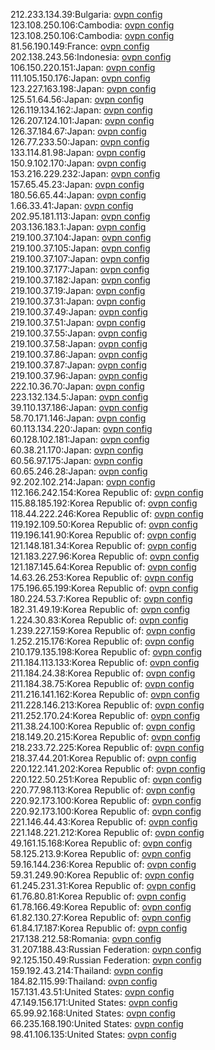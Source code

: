 212.233.134.39:Bulgaria: [ovpn config](vpn/212_233_134_39.ovpn)  
123.108.250.106:Cambodia: [ovpn config](vpn/123_108_250_106.ovpn)  
123.108.250.106:Cambodia: [ovpn config](vpn/123_108_250_106.ovpn)  
81.56.190.149:France: [ovpn config](vpn/81_56_190_149.ovpn)  
202.138.243.56:Indonesia: [ovpn config](vpn/202_138_243_56.ovpn)  
106.150.220.151:Japan: [ovpn config](vpn/106_150_220_151.ovpn)  
111.105.150.176:Japan: [ovpn config](vpn/111_105_150_176.ovpn)  
123.227.163.198:Japan: [ovpn config](vpn/123_227_163_198.ovpn)  
125.51.64.56:Japan: [ovpn config](vpn/125_51_64_56.ovpn)  
126.119.134.162:Japan: [ovpn config](vpn/126_119_134_162.ovpn)  
126.207.124.101:Japan: [ovpn config](vpn/126_207_124_101.ovpn)  
126.37.184.67:Japan: [ovpn config](vpn/126_37_184_67.ovpn)  
126.77.233.50:Japan: [ovpn config](vpn/126_77_233_50.ovpn)  
133.114.81.98:Japan: [ovpn config](vpn/133_114_81_98.ovpn)  
150.9.102.170:Japan: [ovpn config](vpn/150_9_102_170.ovpn)  
153.216.229.232:Japan: [ovpn config](vpn/153_216_229_232.ovpn)  
157.65.45.23:Japan: [ovpn config](vpn/157_65_45_23.ovpn)  
180.56.65.44:Japan: [ovpn config](vpn/180_56_65_44.ovpn)  
1.66.33.41:Japan: [ovpn config](vpn/1_66_33_41.ovpn)  
202.95.181.113:Japan: [ovpn config](vpn/202_95_181_113.ovpn)  
203.136.183.1:Japan: [ovpn config](vpn/203_136_183_1.ovpn)  
219.100.37.104:Japan: [ovpn config](vpn/219_100_37_104.ovpn)  
219.100.37.105:Japan: [ovpn config](vpn/219_100_37_105.ovpn)  
219.100.37.107:Japan: [ovpn config](vpn/219_100_37_107.ovpn)  
219.100.37.177:Japan: [ovpn config](vpn/219_100_37_177.ovpn)  
219.100.37.182:Japan: [ovpn config](vpn/219_100_37_182.ovpn)  
219.100.37.19:Japan: [ovpn config](vpn/219_100_37_19.ovpn)  
219.100.37.31:Japan: [ovpn config](vpn/219_100_37_31.ovpn)  
219.100.37.49:Japan: [ovpn config](vpn/219_100_37_49.ovpn)  
219.100.37.51:Japan: [ovpn config](vpn/219_100_37_51.ovpn)  
219.100.37.55:Japan: [ovpn config](vpn/219_100_37_55.ovpn)  
219.100.37.58:Japan: [ovpn config](vpn/219_100_37_58.ovpn)  
219.100.37.86:Japan: [ovpn config](vpn/219_100_37_86.ovpn)  
219.100.37.87:Japan: [ovpn config](vpn/219_100_37_87.ovpn)  
219.100.37.96:Japan: [ovpn config](vpn/219_100_37_96.ovpn)  
222.10.36.70:Japan: [ovpn config](vpn/222_10_36_70.ovpn)  
223.132.134.5:Japan: [ovpn config](vpn/223_132_134_5.ovpn)  
39.110.137.186:Japan: [ovpn config](vpn/39_110_137_186.ovpn)  
58.70.171.146:Japan: [ovpn config](vpn/58_70_171_146.ovpn)  
60.113.134.220:Japan: [ovpn config](vpn/60_113_134_220.ovpn)  
60.128.102.181:Japan: [ovpn config](vpn/60_128_102_181.ovpn)  
60.38.21.170:Japan: [ovpn config](vpn/60_38_21_170.ovpn)  
60.56.97.175:Japan: [ovpn config](vpn/60_56_97_175.ovpn)  
60.65.246.28:Japan: [ovpn config](vpn/60_65_246_28.ovpn)  
92.202.102.214:Japan: [ovpn config](vpn/92_202_102_214.ovpn)  
112.166.242.154:Korea Republic of: [ovpn config](vpn/112_166_242_154.ovpn)  
115.88.185.192:Korea Republic of: [ovpn config](vpn/115_88_185_192.ovpn)  
118.44.222.246:Korea Republic of: [ovpn config](vpn/118_44_222_246.ovpn)  
119.192.109.50:Korea Republic of: [ovpn config](vpn/119_192_109_50.ovpn)  
119.196.141.90:Korea Republic of: [ovpn config](vpn/119_196_141_90.ovpn)  
121.148.181.34:Korea Republic of: [ovpn config](vpn/121_148_181_34.ovpn)  
121.183.227.96:Korea Republic of: [ovpn config](vpn/121_183_227_96.ovpn)  
121.187.145.64:Korea Republic of: [ovpn config](vpn/121_187_145_64.ovpn)  
14.63.26.253:Korea Republic of: [ovpn config](vpn/14_63_26_253.ovpn)  
175.196.65.199:Korea Republic of: [ovpn config](vpn/175_196_65_199.ovpn)  
180.224.53.7:Korea Republic of: [ovpn config](vpn/180_224_53_7.ovpn)  
182.31.49.19:Korea Republic of: [ovpn config](vpn/182_31_49_19.ovpn)  
1.224.30.83:Korea Republic of: [ovpn config](vpn/1_224_30_83.ovpn)  
1.239.227.159:Korea Republic of: [ovpn config](vpn/1_239_227_159.ovpn)  
1.252.215.176:Korea Republic of: [ovpn config](vpn/1_252_215_176.ovpn)  
210.179.135.198:Korea Republic of: [ovpn config](vpn/210_179_135_198.ovpn)  
211.184.113.133:Korea Republic of: [ovpn config](vpn/211_184_113_133.ovpn)  
211.184.24.38:Korea Republic of: [ovpn config](vpn/211_184_24_38.ovpn)  
211.184.38.75:Korea Republic of: [ovpn config](vpn/211_184_38_75.ovpn)  
211.216.141.162:Korea Republic of: [ovpn config](vpn/211_216_141_162.ovpn)  
211.228.146.213:Korea Republic of: [ovpn config](vpn/211_228_146_213.ovpn)  
211.252.170.24:Korea Republic of: [ovpn config](vpn/211_252_170_24.ovpn)  
211.38.24.100:Korea Republic of: [ovpn config](vpn/211_38_24_100.ovpn)  
218.149.20.215:Korea Republic of: [ovpn config](vpn/218_149_20_215.ovpn)  
218.233.72.225:Korea Republic of: [ovpn config](vpn/218_233_72_225.ovpn)  
218.37.44.201:Korea Republic of: [ovpn config](vpn/218_37_44_201.ovpn)  
220.122.141.202:Korea Republic of: [ovpn config](vpn/220_122_141_202.ovpn)  
220.122.50.251:Korea Republic of: [ovpn config](vpn/220_122_50_251.ovpn)  
220.77.98.113:Korea Republic of: [ovpn config](vpn/220_77_98_113.ovpn)  
220.92.173.100:Korea Republic of: [ovpn config](vpn/220_92_173_100.ovpn)  
220.92.173.100:Korea Republic of: [ovpn config](vpn/220_92_173_100.ovpn)  
221.146.44.43:Korea Republic of: [ovpn config](vpn/221_146_44_43.ovpn)  
221.148.221.212:Korea Republic of: [ovpn config](vpn/221_148_221_212.ovpn)  
49.161.15.168:Korea Republic of: [ovpn config](vpn/49_161_15_168.ovpn)  
58.125.213.9:Korea Republic of: [ovpn config](vpn/58_125_213_9.ovpn)  
59.16.144.236:Korea Republic of: [ovpn config](vpn/59_16_144_236.ovpn)  
59.31.249.90:Korea Republic of: [ovpn config](vpn/59_31_249_90.ovpn)  
61.245.231.31:Korea Republic of: [ovpn config](vpn/61_245_231_31.ovpn)  
61.76.80.81:Korea Republic of: [ovpn config](vpn/61_76_80_81.ovpn)  
61.78.166.49:Korea Republic of: [ovpn config](vpn/61_78_166_49.ovpn)  
61.82.130.27:Korea Republic of: [ovpn config](vpn/61_82_130_27.ovpn)  
61.84.17.187:Korea Republic of: [ovpn config](vpn/61_84_17_187.ovpn)  
217.138.212.58:Romania: [ovpn config](vpn/217_138_212_58.ovpn)  
31.207.188.43:Russian Federation: [ovpn config](vpn/31_207_188_43.ovpn)  
92.125.150.49:Russian Federation: [ovpn config](vpn/92_125_150_49.ovpn)  
159.192.43.214:Thailand: [ovpn config](vpn/159_192_43_214.ovpn)  
184.82.115.99:Thailand: [ovpn config](vpn/184_82_115_99.ovpn)  
157.131.43.51:United States: [ovpn config](vpn/157_131_43_51.ovpn)  
47.149.156.171:United States: [ovpn config](vpn/47_149_156_171.ovpn)  
65.99.92.168:United States: [ovpn config](vpn/65_99_92_168.ovpn)  
66.235.168.190:United States: [ovpn config](vpn/66_235_168_190.ovpn)  
98.41.106.135:United States: [ovpn config](vpn/98_41_106_135.ovpn)  
